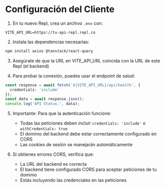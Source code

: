 # Configuración del Cliente

1. En tu nuevo Repl, crea un archivo `.env` con:
```env
VITE_API_URL=https://tu-api-repl.repl.co
```

2. Instala las dependencias necesarias:
```bash
npm install axios @tanstack/react-query
```

3. Asegúrate de que la URL en VITE_API_URL coincida con la URL de este Repl (el backend)

4. Para probar la conexión, puedes usar el endpoint de salud:
```typescript
const response = await fetch('${VITE_API_URL}/api/health', {
  credentials: 'include'
});
const data = await response.json();
console.log('API Status:', data);
```

5. Importante: Para que la autenticación funcione:
   - Todas las peticiones deben incluir `credentials: 'include'` o `withCredentials: true`
   - El dominio del backend debe estar correctamente configurado en CORS
   - Las cookies de sesión se manejarán automáticamente

6. Si obtienes errores CORS, verifica que:
   - La URL del backend es correcta
   - El backend tiene configurado CORS para aceptar peticiones de tu dominio
   - Estás incluyendo las credenciales en las peticiones
